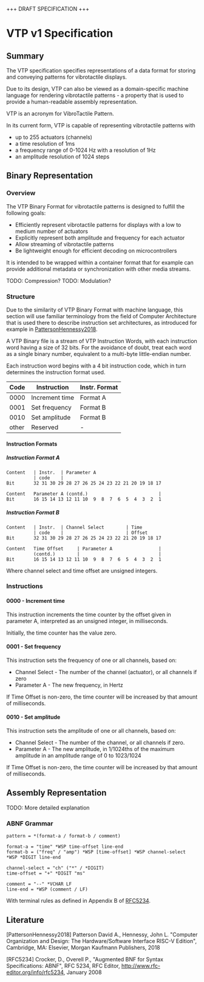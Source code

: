 +++ DRAFT SPECIFICATION +++

# VTP v1 Specification

## Summary
The VTP specification specifies representations of a data format for storing
and conveying patterns for vibrotactile displays.

Due to its design, VTP can also be viewed as a domain-specific machine language
for rendering vibrotactile patterns - a property that is used to provide a
human-readable assembly representation.

VTP is an acronym for VibroTactile Pattern.


In its current form, VTP is capable of representing vibrotactile patterns with

- up to 255 actuators (channels)
- a time resolution of 1ms
- a frequency range of 0-1024 Hz with a resolution of 1Hz
- an amplitude resolution of 1024 steps


## Binary Representation
### Overview
The VTP Binary Format for vibrotactile patterns is designed to fulfill
the following goals:

- Efficiently represent vibrotactile patterns for displays with
  a low to medium number of actuators
- Explicitly represent both amplitude and frequency for each actuator
- Allow streaming of vibrotactile patterns
- Be lightweight enough for efficient decoding on microcontrollers

It is intended to be wrapped within a container format that for example can
provide additional metadata or synchronization with other media streams.

TODO: Compression?
TODO: Modulation?

### Structure
Due to the similarity of VTP Binary Format with machine language, this section
will use familiar terminology from the field of Computer Architecture that is
used there to describe instruction set architectures, as introduced for example
in [PattersonHennessy2018](#PattersonHennessy2018).

A VTP Binary file is a stream of VTP Instruction Words, with each instruction
word having a size of 32 bits. For the avoidance of doubt, treat each word as
a single binary number, equivalent to a multi-byte little-endian number.

Each instruction word begins with a 4 bit instruction code, which in turn
determines the instruction format used.

Code  | Instruction    | Instr. Format
------|----------------|---------------
0000  | Increment time | Format A
0001  | Set frequency  | Format B
0010  | Set amplitude  | Format B
other | Reserved       | -

#### Instruction Formats
##### Instruction Format A
```
Content   | Instr.  | Parameter A
          | code    |
Bit       32 31 30 29 28 27 26 25 24 23 22 21 20 19 18 17

Content   Parameter A (contd.)                          |
Bit       16 15 14 13 12 11 10  9  8  7  6  5  4  3  2  1
```

##### Instruction Format B
```
Content   | Instr.  | Channel Select        | Time
          | code    |                       | Offset
Bit       32 31 30 29 28 27 26 25 24 23 22 21 20 19 18 17

Content   Time Offset     | Parameter A                 |
          (contd.)        |                             |
Bit       16 15 14 13 12 11 10  9  8  7  6  5  4  3  2  1
```

Where channel select and time offset are unsigned integers.

### Instructions
#### 0000 - Increment time
This instruction increments the time counter by the offset given in parameter A,
interpreted as an unsigned integer, in milliseconds.

Initially, the time counter has the value zero.

#### 0001 - Set frequency
This instruction sets the frequency of one or all channels, based on:

- Channel Select - The number of the channel (actuator), or all channels if zero
- Parameter A    - The new frequency, in Hertz

If Time Offset is non-zero, the time counter will be increased by that amount of
milliseconds.

#### 0010 - Set amplitude
This instruction sets the amplitude of one or all channels, based on:

- Channel Select - The number of the channel, or all channels if zero.
- Parameter A    - The new amplitude, in 1/1024ths of the maximum amplitude
                   in an amplitude range of 0 to 1023/1024

If Time Offset is non-zero, the time counter will be increased by that amount of
milliseconds.


## Assembly Representation
TODO: More detailed explanation

### ABNF Grammar
```abnf
pattern = *(format-a / format-b / comment)

format-a = "time" *WSP time-offset line-end
format-b = ("freq" / "amp") *WSP [time-offset] *WSP channel-select *WSP *DIGIT line-end

channel-select = "ch" ("*" / *DIGIT)
time-offset = "+" *DIGIT "ms"

comment = "--" *VCHAR LF
line-end = *WSP (comment / LF)
```

With terminal rules as defined in Appendix B of [RFC5234](#RFC5234).


## Literature
<a name="PattersonHennessy2018"></a>[PattersonHennessy2018] Patterson David A., Hennessy, John L. "Computer Organization and Design: The Hardware/Software Interface RISC-V Edition", Cambridge, MA: Elsevier, Morgan Kaufmann Publishers, 2018

<a name="RFC5234"></a>[RFC5234] Crocker, D., Overell P., "Augmented BNF for Syntax Specifications: ABNF", RFC 5234, RFC Editor, http://www.rfc-editor.org/info/rfc5234, January 2008
